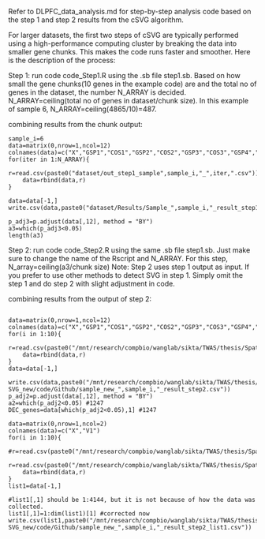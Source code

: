 Refer to DLPFC_data_analysis.md for step-by-step analysis code based on the step 1 and step 2 results from the cSVG algorithm. 

For larger datasets, the first two steps of cSVG are typically performed using a high-performance computing cluster by breaking the data into smaller gene chunks. This makes the code runs faster and smoother. Here is the description of the process: 

Step 1: run code code_Step1.R using the .sb file step1.sb.
Based on how small the gene chunks(10 genes in the example code) are and the total no of genes in the dataset, the number N_ARRAY is decided. N_ARRAY=ceiling(total no of genes in dataset/chunk size). In this example of sample 6, N_ARRAY=ceiling(4865/10)=487. 

combining results from the chunk output:

```{r}
sample_i=6
data=matrix(0,nrow=1,ncol=12)
colnames(data)=c("X","GSP1","COS1","GSP2","COS2","GSP3","COS3","GSP4","COS4","GSP5","COS5","combined")
for(iter in 1:N_ARRAY){
    r=read.csv(paste0("dataset/out_step1_sample",sample_i,"_",iter,".csv"))
    data=rbind(data,r)
}

data=data[-1,]
write.csv(data,paste0("dataset/Results/Sample_",sample_i,"_result_step1.csv"))

p_adj3=p.adjust(data[,12], method = "BY")
a3=which(p_adj3<0.05)
length(a3)
```

Step 2: run code code_Step2.R using the same .sb file step1.sb. Just make sure to change the name of the Rscript and N_ARRAY. For this step, N_array=ceiling(a3/chunk size) 
Note: Step 2 uses step 1 output as input. If you prefer to use other methods to detect SVG in step 1. Simply omit the step 1 and do step 2 with slight adjustment in code. 

combining results from the output of step 2:
```{r}

data=matrix(0,nrow=1,ncol=12)
colnames(data)=c("X","GSP1","COS1","GSP2","COS2","GSP3","COS3","GSP4","COS4","GSP5","COS5","combined")
for(i in 1:10){
    r=read.csv(paste0("/mnt/research/compbio/wanglab/sikta/TWAS/thesis/Spatial/Spatial_Analysis/dataset_LIBD/Github/out_step2_sample_",sample_i,"_",i,".csv"))
    data=rbind(data,r)
}
data=data[-1,]

write.csv(data,paste0("/mnt/research/compbio/wanglab/sikta/TWAS/thesis/Spatial/Spatial_Analysis/DEC-SVG_new/code/Github/sample_new_",sample_i,"_result_step2.csv"))
p_adj2=p.adjust(data[,12], method = "BY")
a2=which(p_adj2<0.05) #1247
DEC_genes=data[which(p_adj2<0.05),1] #1247

data=matrix(0,nrow=1,ncol=2)
colnames(data)=c("X","V1")
for(i in 1:10){
    #r=read.csv(paste0("/mnt/research/compbio/wanglab/sikta/TWAS/thesis/Spatial/Spatial_Analysis/dataset_panCancer/output_panCancer/out_SIS+Enet_",i,".csv"))
    r=read.csv(paste0("/mnt/research/compbio/wanglab/sikta/TWAS/thesis/Spatial/Spatial_Analysis/dataset_LIBD/Github/list_step2_sample_",sample_i,"_",i,".csv"))
    data=rbind(data,r)
}
list1=data[-1,]

#list1[,1] should be 1:4144, but it is not because of how the data was collected.
list1[,1]=1:dim(list1)[1] #corrected now
write.csv(list1,paste0("/mnt/research/compbio/wanglab/sikta/TWAS/thesis/Spatial/Spatial_Analysis/DEC-SVG_new/code/Github/sample_new_",sample_i,"_result_step2_list1.csv"))
```


